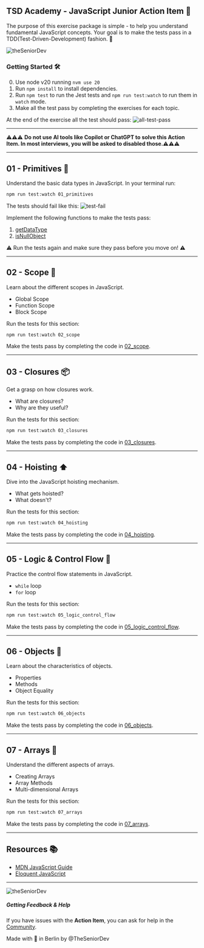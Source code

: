## TSD Academy - JavaScript Junior Action Item 🚀

The purpose of this exercise package is simple - to help you understand fundamental JavaScript concepts. Your goal is to
make the tests pass in a TDD(Test-Driven-Development) fashion. 🎯

![theSeniorDev](/docs/mastery_cover.png)

### Getting Started 🛠️

0. Use node v20 running `nvm use 20`
1. Run `npm install` to install dependencies.
2. Run `npm test` to run the Jest tests and `npm run test:watch` to run them in `watch` mode.
3. Make all the test pass by completing the exercises for each topic.

At the end of the exercise all the test should pass:
![all-test-pass](docs/all-tests-pass.png)


---

⚠️⚠️⚠️
**Do not use AI tools like Copilot or ChatGPT to solve this Action Item. In most interviews, you will be asked to
disabled those.**⚠️⚠️⚠️


---

## 01 - Primitives 🎈

Understand the basic data types in JavaScript. In your terminal run:

```bash
npm run test:watch 01_primitives
```

The tests should fail like this:
![test-fail](docs/01_primitives_test_pass.png)

Implement the following functions to make the tests pass:

1. [getDataType](src/01_primitives/01_getDataType.js)
2. [isNullObject](src/01_primitives/02_isNullObject.js)

⚠️ Run the tests again and make sure they pass before you move on! ⚠️

---

## 02 - Scope 🌌

Learn about the different scopes in JavaScript.

- Global Scope
- Function Scope
- Block Scope

Run the tests for this section:

```bash
npm run test:watch 02_scope
```

Make the tests pass by completing the code in [02_scope](src/02_scope).

---

## 03 - Closures 📦

Get a grasp on how closures work.

- What are closures?
- Why are they useful?

Run the tests for this section:

```bash
npm run test:watch 03_closures
```

Make the tests pass by completing the code in [03_closures](src/03_closures).


---

## 04 - Hoisting ⬆️

Dive into the JavaScript hoisting mechanism.

- What gets hoisted?
- What doesn't?

Run the tests for this section:

```bash
npm run test:watch 04_hoisting
```

Make the tests pass by completing the code in [04_hoisting](src/04_hoisting).

---

## 05 - Logic & Control Flow 🔄

Practice the control flow statements in JavaScript.

- `while` loop
- `for` loop

Run the tests for this section:

```bash
npm run test:watch 05_logic_control_flow
```

Make the tests pass by completing the code in [05_logic_control_flow](src/05_logic_control_flow).

---

## 06 - Objects 🏢

Learn about the characteristics of objects.

- Properties
- Methods
- Object Equality

Run the tests for this section:

```bash
npm run test:watch 06_objects
```

Make the tests pass by completing the code in [06_objects](src/06_objects/).

---

## 07 - Arrays 🍇

Understand the different aspects of arrays.

- Creating Arrays
- Array Methods
- Multi-dimensional Arrays

Run the tests for this section:

```bash
npm run test:watch 07_arrays
```

Make the tests pass by completing the code in [07_arrays](src/07_arrays).

---

## Resources 📚

- [MDN JavaScript Guide](https://developer.mozilla.org/en-US/docs/Web/JavaScript/Guide)
- [Eloquent JavaScript](https://eloquentjavascript.net/)

---

![theSeniorDev](/docs/mastery_cover.png)

##### Getting Feedback & Help

If you have issues with the **Action Item**, you can ask for help in
the [Community](https://www.skool.com/devmastery-academy-8041).

Made with 🧡 in Berlin by @TheSeniorDev